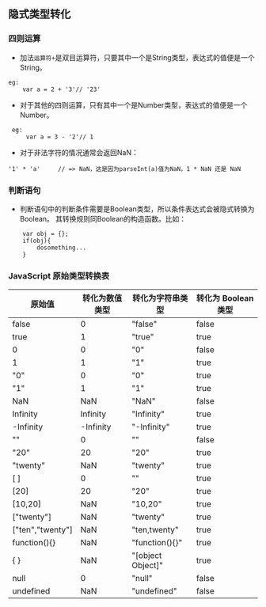 ## 隐式类型转化
### 四则运算
+ 加法`运算符+`是双目运算符，只要其中一个是String类型，表达式的值便是一个String。
```
eg:
    var a = 2 + '3'// '23'
```
+ 对于其他的四则运算，只有其中一个是Number类型，表达式的值便是一个Number。
```
 eg:
     var a = 3 - '2'// 1
```

+ 对于非法字符的情况通常会返回NaN：

```
'1' * 'a'     // => NaN，这是因为parseInt(a)值为NaN，1 * NaN 还是 NaN
```
### 判断语句
+ 判断语句中的判断条件需要是Boolean类型，所以条件表达式会被隐式转换为Boolean。 其转换规则同Boolean的构造函数。比如：
```
    var obj = {};
    if(obj){
        dosomething...
    }
```
### JavaScript 原始类型转换表
<table>
<thead>
<tr>
<th>原始值</th>
<th>转化为数值类型</th>
<th>转化为字符串类型</th>
<th>转化为 Boolean 类型</th>
</tr>
</thead>
<tbody>
<tr>
<td>false</td>
<td>0</td>
<td>"false"</td>
<td>false</td>
</tr>
<tr>
<td>true</td>
<td>1</td>
<td>"true"</td>
<td>true</td>
</tr>
<tr>
<td>0</td>
<td>0</td>
<td>"0"</td>
<td>false</td>
</tr>
<tr>
<td>1</td>
<td>1</td>
<td>"1"</td>
<td>true</td>
</tr>
<tr>
<td>"0"</td>
<td>0</td>
<td>"0"</td>
<td>true</td>
</tr>
<tr>
<td>"1"</td>
<td>1</td>
<td>"1"</td>
<td>true</td>
</tr>
<tr>
<td>NaN</td>
<td>NaN</td>
<td>"NaN"</td>
<td>false</td>
</tr>
<tr>
<td>Infinity</td>
<td>Infinity</td>
<td>"Infinity"</td>
<td>true</td>
</tr>
<tr>
<td>-Infinity</td>
<td>-Infinity</td>
<td>"-Infinity"</td>
<td>true</td>
</tr>
<tr>
<td>""</td>
<td>0</td>
<td>""</td>
<td>false</td>
</tr>
<tr>
<td>"20"</td>
<td>20</td>
<td>"20"</td>
<td>true</td>
</tr>
<tr>
<td>"twenty"</td>
<td>NaN</td>
<td>"twenty"</td>
<td>true</td>
</tr>
<tr>
<td>[ ]</td>
<td>0</td>
<td>""</td>
<td>true</td>
</tr>
<tr>
<td>[20]</td>
<td>20</td>
<td>"20"</td>
<td>true</td>
</tr>
<tr>
<td>[10,20]</td>
<td>NaN</td>
<td>"10,20"</td>
<td>true</td>
</tr>
<tr>
<td>["twenty"]</td>
<td>NaN</td>
<td>"twenty"</td>
<td>true</td>
</tr>
<tr>
<td>["ten","twenty"]</td>
<td>NaN</td>
<td>"ten,twenty"</td>
<td>true</td>
</tr>
<tr>
<td>function(){}</td>
<td>NaN</td>
<td>"function(){}"</td>
<td>true</td>
</tr>
<tr>
<td>{ }</td>
<td>NaN</td>
<td>"[object Object]"</td>
<td>true</td>
</tr>
<tr>
<td>null</td>
<td>0</td>
<td>"null"</td>
<td>false</td>
</tr>
<tr>
<td>undefined</td>
<td>NaN</td>
<td>"undefined"</td>
<td>false</td>
</tr>
</tbody>
</table>